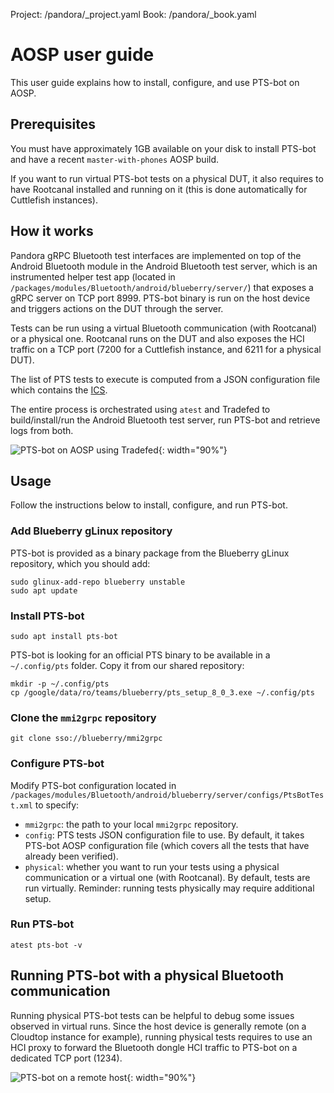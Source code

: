 Project: /pandora/_project.yaml
Book: /pandora/_book.yaml

# AOSP user guide

This user guide explains how to install, configure, and use PTS-bot on AOSP.

## Prerequisites

You must have approximately 1GB available on your disk to install PTS-bot and
have a recent `master-with-phones` AOSP build.

If you want to run virtual PTS-bot tests on a physical DUT, it also requires
to have Rootcanal installed and running on it (this is done automatically for
Cuttlefish instances).

## How it works

Pandora gRPC Bluetooth test interfaces are implemented on top of the
Android Bluetooth module in the Android Bluetooth test server, which is an
instrumented helper test app (located in
`/packages/modules/Bluetooth/android/blueberry/server/`) that exposes a gRPC
server on TCP port 8999. PTS-bot binary is run on the host device and triggers
actions on the DUT through the server.

Tests can be run using a virtual Bluetooth communication (with Rootcanal) or a
physical one. Rootcanal runs on the DUT and also exposes the HCI traffic on a
TCP port (7200 for a Cuttlefish instance, and 6211 for a physical DUT).

The list of PTS tests to execute is computed from a JSON configuration file
which contains the [ICS](/pandora/guides/pts-bot/pts-tests).

The entire process is orchestrated using `atest` and Tradefed to
build/install/run the Android Bluetooth test server, run PTS-bot and retrieve
logs from both.

![PTS-bot on AOSP using Tradefed](
/pandora/guides/pts-bot/images/pts-bot-aosp-tradefed.svg){: width="90%"}

## Usage

Follow the instructions below to install, configure, and run PTS-bot.

### Add Blueberry gLinux repository

PTS-bot is provided as a binary package from the Blueberry gLinux repository,
which you should add:

```shell
sudo glinux-add-repo blueberry unstable
sudo apt update
```

### Install PTS-bot

```shell
sudo apt install pts-bot
```

PTS-bot is looking for an official PTS binary to be available in a
`~/.config/pts` folder. Copy it from our shared repository:

```shell
mkdir -p ~/.config/pts
cp /google/data/ro/teams/blueberry/pts_setup_8_0_3.exe ~/.config/pts
```

### Clone the `mmi2grpc` repository

```shell
git clone sso://blueberry/mmi2grpc
```

### Configure PTS-bot

Modify PTS-bot configuration located in
`/packages/modules/Bluetooth/android/blueberry/server/configs/PtsBotTest.xml`
to specify:

* `mmi2grpc`: the path to your local `mmi2grpc` repository.
* `config`: PTS tests JSON configuration file to use. By default, it takes
  PTS-bot AOSP configuration file (which covers all the tests that have already
  been verified).
* `physical`: whether you want to run your tests using a physical communication
  or a virtual one (with Rootcanal). By default, tests are run virtually.
  Reminder: running tests physically may require additional setup.

### Run PTS-bot

```shell
atest pts-bot -v
```

## Running PTS-bot with a physical Bluetooth communication

Running physical PTS-bot tests can be helpful to debug some issues observed in
virtual runs. Since the host device is generally remote (on a Cloudtop instance
for example), running physical tests requires to use an HCI proxy to forward the
Bluetooth dongle HCI traffic to PTS-bot on a dedicated TCP port (1234).

![PTS-bot on a remote host](
/pandora/guides/pts-bot/images/pts-bot-aosp-tradefed-physical.svg){: width="90%"}
